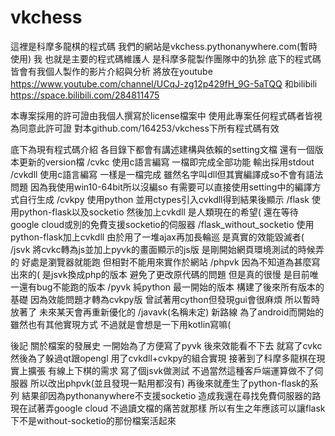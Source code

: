 # vkchess
這裡是科摩多龍棋的程式碼
我們的網站是vkchess.pythonanywhere.com(暫時使用)
我 也就是主要的程式碼維護人 是科摩多龍製作團隊中的犰狳
底下的程式碼皆會有我個人製作的影片介紹與分析
將放在youtube https://www.youtube.com/channel/UCqJ-zg12p429fH_9G-5aTQQ
和bilibili https://space.bilibili.com/284811475

本專案採用的許可證由我個人撰寫於license檔案中 使用此專案任何程式碼者皆視為同意此許可證
對本github.com/164253/vkchess下所有程式碼有效

底下為現有程式碼介紹
各目錄下都會有講述建構與依賴的setting文檔
還有一個版本更新的version檔
/cvkc
使用c語言編寫 一檔即完成全部功能 輸出採用stdout
/cvkdll
使用c語言編寫 一樣是一檔完成 雖然名字叫dll但其實編譯成so不會有語法問題
因為我使用win10-64bit所以沒編so 有需要可以直接使用setting中的編譯方式自行生成
/cvkpy
使用python 並用ctypes引入cvkdll得到結果後顯示
/flask
使用python-flask以及socketio 然後加上cvkdll 是人類現在的希望(
還在等待google cloud或別的免費支援socketio的伺服器
/flask_without_socketio
使用python-flask加上cvkdll 由於用了一堆ajax再加長輪巡 是真實的效能毀滅者(
/jsvk
將cvkc轉為js並加上pyvk的畫面顯示的js版 是剛開始網頁環境測試的時候弄的
好處是瀏覽器就能跑 但相對不能用來實作於網站
/phpvk
因為不知道為甚麼寫出來的(
是jsvk換成php的版本 避免了更改原代碼的問題 但是真的很慢
是目前唯一還有bug不能跑的版本
/pyvk
純python 最一開始的版本 構建了後來所有版本的基礎
因為效能問題才轉為cvkpy版 曾試著用cython但發現gui會很麻煩 所以暫時放著了
未來某天會再重新優化的
/javavk(名稱未定)
新路線 為了android而開始的 雖然也有其他實現方式 不過就是會想是一下用kotlin寫嘛(

後記
關於檔案的發展史
一開始為了方便寫了pyvk 後來效能看不下去 就寫了cvkc 然後為了躲過qt跟opengl 用了cvkdll+cvkpy的組合實現
接著到了科摩多龍棋在現實上擴張 有線上下棋的需求 寫了個jsvk做測試 不過當然這種客戶端運算做不了伺服器
所以改出phpvk(並且發現一點用都沒有) 再後來就產生了python-flask的系列 結果卻因為pythonanywhere不支援socketio
造成我還在尋找免費伺服器的路 現在試著弄google cloud 不過讀文檔的痛苦就那樣
所以有生之年應該可以讓flask下不是without-socketio的那份檔案活起來
